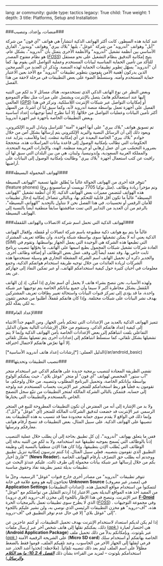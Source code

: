 

---

lang: ar
community: guide
type: tactics
legacy: True
child: True
weight: 1
depth: 3
title: Platforms, Setup and Installation

---

###منصات، وإعداد، وتنصيب###

عند كتابة هذه السطور، كانت أكثر الهواتف الذكية انتشاراً هي هواتف "آي فون" من شركة "أبل" وهواتف "أندرويد" من شركة "غوغل"، يليها "بلاك بيري" وهواتف "ويندوز". الفارق الأساسي بين أنظمة تشغيل "أندرويد" والأنظمة الأخرى يتمثل بأن "أندرويد"، بشكل عام، هو نظام مفتوح المصدر ([*FOSS*](/ar/Glossary#FOSS)) يتيح إمكانية التدقيق بنظام التشغيل على نحو مستقل للتأكد من تأمين الحماية المناسبة لبيانات المستخدم وعملية التواصل التي يقوم بها. كما أن "أندرويد" يسهّل تطوير تطبيقات الحماية لهذه المنصة. ويُذكر أن العديد من المبرمجين الذين يدركون أهمية الأمن يقومون بتطوير تطبيقات "أندرويد" مع الأخذ بعين الاعتبار حماية المستخدم وأمنه. وسنسلّط الضوء على بعض التطبيقات في مرحلة لاحقة من هذا الفصل.

وبغض النظر عن نوع الهاتف الذكي الذي تستخدمونه، هناك مسائل لا بد لكم من التنبه إليها عند استعمالكم هاتفً يتصل بالإنترنت ويشتمل على ميزات مثل نظام التموضع العالمي ([*GPS*](/ar/Glossary#GPS)) أو إمكانيات التواصل عبر شبكات الإنترنت اللاسلكية. ونركز في هذا الفصل على أجهزة تعمل بواسطة منصة أندرويد لأنه، وكما سبق لنا أن أشرنا، من السهل أكثر تأمين البيانات وعمليات التواصل من خلالها. إلا أننا نطرح أيضاً توجيهات إعداد أساسية وبعض التطبيقات الخاصة بأجهزة غير أجهزة أندرويدً.

تم تسويق هواتف "بلاك بيري" على أنها أجهزة "آمنة" للتراسل وتبادل البريد الإلكتروني، ويعود ذلك إلى أن الرسائل النصية والبريد الإلكتروني يتم إرسالها بشكل آمن من خلال خوادم "بلاك بيري" الخاصة البعيدة عن أي إمكانية تنصّت. إنما وللأسف، يتزايد عدد الحكومات التي تطالب بإمكانية الوصول إلى قاعدة بيانات المراسلات هذه، متحججةً بضرورة التحسّب من أي عمل إرهابي أو جريمة منظمة. الهند، والإمارات العربية المتحدة، والمملكة العربية السعودية، وإندونيسيا، ولبنان، هي من بين البلدان التي سبق لها أن راقبت عن كثب استعمال أجهزة "بلاك بيري" وطالبت بإمكانية الوصول إلى البيانات على أراضيها.

###الهواتف المحمولة البسيطة### 

تتوفر فئة أخرى من الهواتف الجوالة غالباً ما يُطلق عليها تسمية "الهواتف البسيطة" (feature phones) (مثل نوكيا 7705 تويست أو سامسونغ روغ). وتم مؤخراً زيادة وظائف هذه الهواتف لتتضمن مميزات بعض الهواتف الذكية. إلا أن أنظمة تشغيل "الهواتف البسيطة" غالباً ما تكون أقل قابلية للتحكم بها، وبالتالي تتضاءل إمكانية إدخال تطبيقات للأمان الرقمي أو تحسينات. في هذا الفصل نحن لا نتناول بالتحديد "الهواتف البسيطة"، بالرغم من أن العديد من التدابير التي تمت مناقشتها سابقاً منطقية أيضاً بالنسبة إلى الهواتف البسيطة.

###الهواتف الذكية التي تحمل اسم شركة الاتصالات والهواتف المُقفلة###

غالباً ما يتم بيع هواتف ذكية مطبوعة باسم شركة اتصالات أو مُقفلة. وإقفال الهواتف الذكية يعني أنه لا يمكن تشغيلها سوى بواسطة شبكة واحدة، وأن بطاقة تعريف المشترك (SIM) التي تطبعها هذه الشركة هي الوحيدة التي يعمل الجهاز بواسطتها. وتقوم في العادة شركات تشغيل شبكات المحمول بطبع اسمها على الهاتف، ما يخوّلها تنصيب برنامج ثابت خاص بها. وقد تعمد أيضاً إلى وقف عمل بعض الوظائف أو إضافة وظائف أخرى. والجدير ذكره أن تحميل الهاتف اسم الشركة المشغلة التجاري هو وسيلة تستخدمها هذه الشركات لزيادة العائدات من خلال توجيه طريقة استخدام هواتفكم الذكية، وجمع معلومات في أحيان كثيرة حول كيفية استخدامكم للهاتف، أو عبر تمكين النفاذ إلى جهازكم عن بعد.

ولهذه الأسباب، نحن ننصح بشراء هاتف لا يحمل أي اسم تجاري إذا أمكن، إذ إن الهاتف المُقفل يشكل مخاطرة أكبر لا سيما وأن جميع بياناتكم الخاصة يتم توجيهها عبر شبكة واحدة، ما قد يؤدي إلى تمركز قنوات البيانات واستحالة تغيير بطاقات تعريف المشتركين بهدف نشر البيانات على شبكات مختلفة. وإذا كان هاتفكم مُقفلاً، أطلبوا من شخص تثقون به لكي يفكّه لكم.

###الإعداد العام###

تتميز الهواتف الذكية بالعديد من الإعدادات التي تتحكم بأمن الجهاز. ومن المهم جداً الانتباه إلى كيفية إعداد هاتفكم الذكي. وسنقوم من خلال الإرشادات التالية بعنوان الدليل التفاعلي بلفت انتباهكم إلى بعض الإعدادات الخاصة بأمن الهواتف الذكية وإنما لا يتم تشغيلها بشكل تلقائي، كما سنسلّط انتباهكم إلى إعدادات أخرى يتم تفعيلها بشكل تلقائي إلا أنها تعرّض هاتفكم لاحتمال اختراقه.

<div class=getstarted markdown=1>
الدليل العملي: [*إرشادات إعداد هاتف أندرويد الأساسية*](/ar/android_basic) 
</div>

###تنصيب التطبيقات وتحديثها###

تقضي الطريقة المعتادة لتنصيب برمجية جديدة على هاتفكم الذكي عبر استخدام متجر "آب ستور" المخصص لهواتف "آي فون" أو متجر "غوغل بلاي"، حيث يمكنكم الولوج بواسطة بياناتكم الخاصة، وتحميل البرنامج المطلوب وتنصيبه. من خلال ولوجكم، ما تقومون به فعلياً هو ربط استخدامكم للمتجر عبر الإنترنت بحساب المستخدم عند ولوجه إلى حسابه. فتتمكن بالتالي الشركة المالكة لمتجر التطبيقات من تتبّع سجل التصفح الخاص بالمستخدم والتطبيقات التي يختارها.

ولا بد من الإشارة إلى أنه من المفترض أن تكون التطبيقات المطروحة للبيع في المتجر الرسمي عبر الإنترنت قد خضعت لتدقيق الشركات المالكة للمتجر (أي "غوغل" و"آبل")، وإنما ذلك في الواقع لا يقدم سوى حماية محدودة مما قد تتسبب به هذه التطبيقات بعد تنصيبها على الهواتف الذكية. على سبيل المثال، بعض التطبيقات قد تنسخ أرقام هواتف معارفكم وترسلها.

 ففي ما يتعلق بهواتف "أندرويد"، إن كل تطبيق بحاجة إلى أن يطلب خلال عملية التنصيب إذناً بالوظائف التي يُسمح بموجبه تطبيقها عند استخدامه. ولا بد لكم من التنبه بدقة إلى الوظائف التي يُطلب الإذن بتطبيقها، وإذا كان هذا الإذن منطقياً بالنسبة إلى وظيفة التطبيق الذي تقومون بتنصيبه. فعلى سبيل المثال، إذا كنتم تدرسون إمكانية تنزيل تطبيق "قارئ أخبار" (**News Reader**)، ووجدتم أنه يطلب حق التصرّف بأرقام الهواتف الخاصة بكم من خلال إرسالها عبر شبكة بيانات محمولة إلى طرف ثالث، عليكم عندئذٍ البحث عن تطبيقات بديلة تتميز بطريقة نفاذ وحقوق مناسبة.

تتوفر تطبيقات "أندرويد" من مصادر أخرى خارج قنوات "غوغل" الرسمية، وجلّ ما تحتاجون إليه هو وضع علامة في خانة **Unknown Source** (مصدر غير معروف) في  **Application Settings** (إعدادات التطبيقات) لتتمكنوا من استخدام مواقع التحميل هذه. من المفيد أخذ هذه المواقع البديلة بعين الاعتبار إذا أردتم التقليل من تواصلكم مع "غوغل" عبر الإنترنت. وننصح في هذا الإطار باللجوء إلى مخزن أف-درويد (فري درويد) [**F-Droid**](http://f-droid.org) الذي لا يطرح سوى تطبيقات تعمل بالبرمجيات الحرة ([*FOSS*](/ar/Glossary#FOSS)) . وفي مجموعة التوجيهات هذه، "أف-درويد" هو مخزن التطبيقات الرئيسي الذي نوصي به، ولن نشير عليكم باللجوء إلى "غوغل بلاي" إلا في حال عدم توفر التطبيق في "أف-درويد".

إذا لم يكن لديكم استعداد لاستخدام الإنترنت بهدف تحميل التطبيقات، أو كنتم عاجزين عن ذلك، يمكنكم نقلها إلى هاتف شخص آخر عبر إرسال ملفات ([*apk.*](/ar/Glossary#APK)) هي اختصار لعبارة (**Android Application Package**) عبر بلوتوث. وبإمكانكم بدلاً من ذلك تحميل ملف ([*apk.*](/ar/Glossary#APK)) على الشريحة الرقمية الآمنة (**Micro SD card**) الخاصة بهاتفكم أو استخدام سلك فرعي لنقلها إلى الجهاز الآخر من الحاسوب. وعند تلقيكم الملف، قوموا فقط بالضغط مطوّلاً على اسم الملف ليتم بعد ذلك تنصيبه تلقائياً. (ملاحظة: إتخذوا أشد الحذر عند استخدامكم بلوتوث – لمزيد من القراءة بشأن ذلك [***الفصل 10.2.4: ما بعد الكلام والرسائل***](/ar/chapter_10_02_4)).

